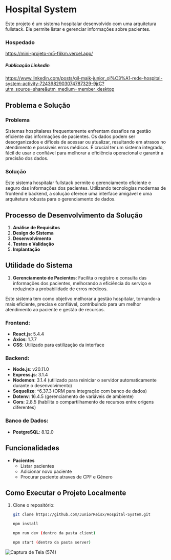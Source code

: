 # Hospital System

Este projeto é um sistema hospitalar desenvolvido com uma arquitetura fullstack. Ele permite listar e gerenciar informações sobre pacientes.

### Hospedado

https://mini-projeto-m5-f6km.vercel.app/

##### Publicação Linkedin

https://www.linkedin.com/posts/gil-maik-junior_ol%C3%A1-rede-hospital-system-activity-7243982903074787329-9jrC?utm_source=share&utm_medium=member_desktop

## Problema e Solução

### Problema
Sistemas hospitalares frequentemente enfrentam desafios na gestão eficiente das informações de pacientes. Os dados podem ser desorganizados e difíceis de acessar ou atualizar, resultando em atrasos no atendimento e possíveis erros médicos. É crucial ter um sistema integrado, fácil de usar e confiável para melhorar a eficiência operacional e garantir a precisão dos dados.

### Solução
Este sistema hospitalar fullstack permite o gerenciamento eficiente e seguro das informações dos pacientes. Utilizando tecnologias modernas de frontend e backend, a solução oferece uma interface amigável e uma arquitetura robusta para o gerenciamento de dados.

## Processo de Desenvolvimento da Solução

1. **Análise de Requisitos**
2. **Design do Sistema**
3. **Desenvolvimento**
4. **Testes e Validação**
5. **Implantação**

## Utilidade do Sistema

1. **Gerenciamento de Pacientes**: Facilita o registro e consulta das informações dos pacientes, melhorando a eficiência do serviço e reduzindo a probabilidade de erros médicos.

Este sistema tem como objetivo melhorar a gestão hospitalar, tornando-a mais eficiente, precisa e confiável, contribuindo para um melhor atendimento ao paciente e gestão de recursos.

### Frontend:
- **React.js**: 5.4.4
- **Axios**: 1.7.7
- **CSS**: Utilizado para estilização da interface

### Backend:
- **Node.js**: v20.11.0
- **Express.js**: 3.1.4
- **Nodemon**: 3.1.4 (utilizado para reiniciar o servidor automaticamente durante o desenvolvimento)
- **Sequelize**: ^6.37.3 (ORM para integração com banco de dados)
- **Dotenv**: 16.4.5 (gerenciamento de variáveis de ambiente)
- **Cors**: 2.8.5 (habilita o compartilhamento de recursos entre origens diferentes)

### Banco de Dados:
- **PostgreSQL**: 8.12.0

## Funcionalidades

- **Pacientes**
  - Listar pacientes
  - Adicionar novo paciente
  - Procurar paciente atraves de CPF e Gênero

## Como Executar o Projeto Localmente

1. Clone o repositório:
   ```bash
   git clone https://github.com/JuniorReisx/Hospital-System.git

   npm install
   
   npm run dev (dentro da pasta client)
   
   npm start (dentro da pasta server)


![Captura de Tela (574)](https://github.com/user-attachments/assets/63a020dd-e10b-4a4d-81de-470ee493f68d)
